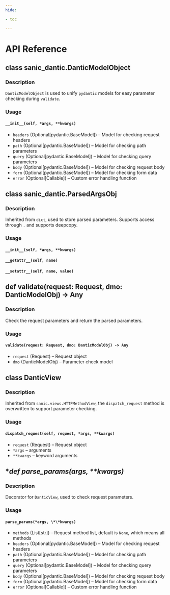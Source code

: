```yaml
---
hide:

- toc

---
```


# API Reference

## **class sanic_dantic.DanticModelObject**

### Description

`DanticModelObject` is used to unify `pydantic` models for easy parameter
checking during `validate`.

### Usage

#### `__init__(self, *args, **kwargs)`

- `headers` (Optional[pydantic.BaseModel]) – Model for checking request headers
- `path` (Optional[pydantic.BaseModel]) – Model for checking path parameters
- `query` (Optional[pydantic.BaseModel]) – Model for checking query parameters
- `body` (Optional[pydantic.BaseModel]) – Model for checking request body
- `form` (Optional[pydantic.BaseModel]) – Model for checking form data
- `error` (Optional[Callable]) – Custom error handling function

## **class sanic_dantic.ParsedArgsObj**

### Description

Inherited from `dict`, used to store parsed parameters. Supports access
through `.` and supports deepcopy.

### Usage

#### `__init__(self, *args, **kwargs)`

#### `__getattr__(self, name)`

#### `__setattr__(self, name, value)`

## **def validate(request: Request, dmo: DanticModelObj) -> Any**

### Description

Check the request parameters and return the parsed parameters.

### Usage

#### `validate(request: Request, dmo: DanticModelObj) -> Any`

- `request` (Request) – Request object
- `dmo` (DanticModelObj) – Parameter check model

## **class DanticView**

### Description

Inherited from `sanic.views.HTTPMethodView`, the `dispatch_request` method is
overwritten to support parameter checking.

### Usage

#### `dispatch_request(self, request, *args, **kwargs)`

- `request` (Request) – Request object
- `*args` – arguments
- `**kwargs` – keyword arguments

## **def parse_params(*args, \*\*kwargs)**

### Description

Decorator for `DanticView`, used to check request parameters.

### Usage

#### `parse_params(*args, \*\*kwargs)`

- `methods` (List[str]) – Request method list, default is `None`, which means
  all methods
- `headers` (Optional[pydantic.BaseModel]) – Model for checking request headers
- `path` (Optional[pydantic.BaseModel]) – Model for checking path parameters
- `query` (Optional[pydantic.BaseModel]) – Model for checking query parameters
- `body` (Optional[pydantic.BaseModel]) – Model for checking request body
- `form` (Optional[pydantic.BaseModel]) – Model for checking form data
- `error` (Optional[Callable]) – Custom error handling function




